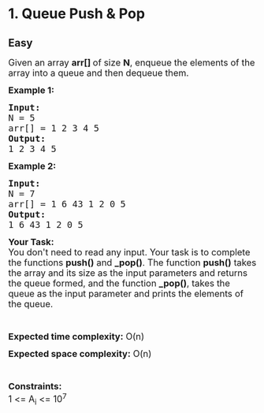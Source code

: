 # 1. Queue Push & Pop
## Easy
<div class="problem-statement">
                <p></p><div class="problemQuestion">
<p><span style="font-size:18px">Given an array <strong>arr[]&nbsp;</strong>of size <strong>N</strong>,&nbsp;enqueue the elements of the array into a queue and then dequeue them.</span></p>

<p><strong><span style="font-size:18px">Example 1:</span></strong></p>

<pre><span style="font-size:18px"><strong>Input:</strong></span>
<span style="font-size:18px">N = 5 
arr[] = 1 2 3 4 5 </span>
<span style="font-size:18px"><strong>Output:</strong> 
1 2 3 4 5</span></pre>

<p><span style="font-size:18px"><strong>Example 2:</strong></span></p>

<pre><span style="font-size:18px"><strong>Input:</strong>
N = 7
arr[] = 1 6 43 1 2 0 5
<strong>Output:</strong>
1 6 43 1 2 0 5</span></pre>

<p><span style="font-size:18px"><strong>Your Task:</strong><br>
You don't need to read any&nbsp;input. Your task is to complete the functions <strong>push()</strong> and <strong>_pop()</strong>. The function <strong>push()</strong> takes the array and its size as the input parameters and returns the queue formed, and the function <strong>_pop()</strong>, takes the queue as the input parameter&nbsp;and prints the elements of the queue.</span></p>

<p>&nbsp;</p>

<p><span style="font-size:18px"><strong>Expected time complexity:</strong> O(n)</span></p>

<p><span style="font-size:18px"><strong>Expected space complexity:</strong> O(n)</span></p>

<p>&nbsp;</p>

<p><span style="font-size:18px"><strong>Constraints:</strong><br>
1 &lt;= A<sub>i</sub> &lt;= 10<sup>7</sup></span></p>
</div>
 <p></p>
            </div>